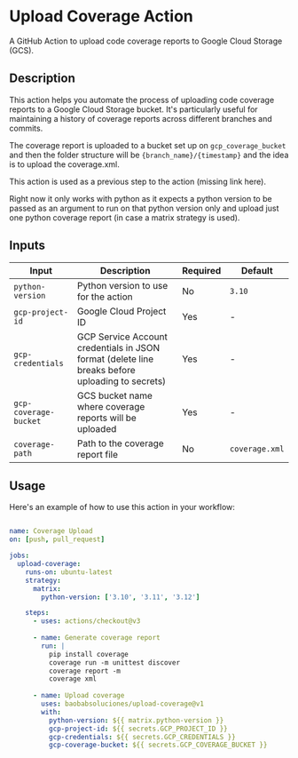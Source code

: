 # Upload Coverage Action

A GitHub Action to upload code coverage reports to Google Cloud Storage (GCS).

## Description

This action helps you automate the process of uploading code coverage reports to a Google Cloud Storage bucket. It's particularly useful for maintaining a history of coverage reports across different branches and commits.

The coverage report is uploaded to a bucket set up on `gcp_coverage_bucket` and then the folder structure will be `{branch_name}/{timestamp}` and the idea is to upload the coverage.xml.

This action is used as a previous step to the action (missing link here).

Right now it only works with python as it expects a python version to be passed as an argument to run on that python version only and upload just one python coverage report (in case a matrix strategy is used).

## Inputs

| Input | Description | Required | Default |
|-------|-------------|----------|---------|
| `python-version` | Python version to use for the action | No | `3.10` |
| `gcp-project-id` | Google Cloud Project ID | Yes | - |
| `gcp-credentials` | GCP Service Account credentials in JSON format (delete line breaks before uploading to secrets) | Yes | - |
| `gcp-coverage-bucket` | GCS bucket name where coverage reports will be uploaded | Yes | - |
| `coverage-path` | Path to the coverage report file | No | `coverage.xml` |

## Usage

Here's an example of how to use this action in your workflow:

``` yaml

name: Coverage Upload
on: [push, pull_request]

jobs:
  upload-coverage:
    runs-on: ubuntu-latest
    strategy:
      matrix:
        python-version: ['3.10', '3.11', '3.12']

    steps:
      - uses: actions/checkout@v3
      
      - name: Generate coverage report
        run: |
          pip install coverage
          coverage run -m unittest discover
          coverage report -m
          coverage xml
          
      - name: Upload coverage
        uses: baobabsoluciones/upload-coverage@v1
        with:
          python-version: ${{ matrix.python-version }}
          gcp-project-id: ${{ secrets.GCP_PROJECT_ID }}
          gcp-credentials: ${{ secrets.GCP_CREDENTIALS }}
          gcp-coverage-bucket: ${{ secrets.GCP_COVERAGE_BUCKET }}

```
